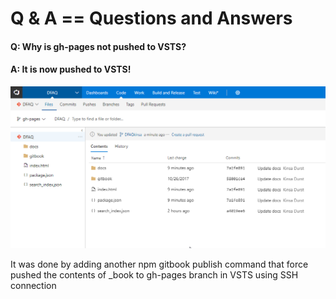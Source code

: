 # Q & A == Questions and Answers

#### Q: Why is gh-pages not pushed to VSTS?
#### A: It is now pushed to VSTS! 
![DFAQ gh-pages](/docs/img/push2gh-pages.png "VSTS gh-pages") 

It was done by adding another npm gitbook publish command that force pushed the contents of _book to gh-pages branch in VSTS using SSH connection  